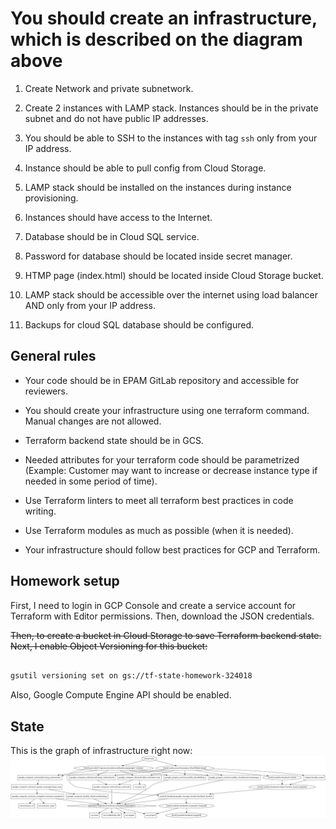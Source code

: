 # You should create an infrastructure, which is described on the diagram above

1. Create Network and private subnetwork.

2. Create 2 instances with LAMP stack. Instances should be in the private subnet and do not have public IP addresses.

3. You should be able to SSH to the instances with tag `ssh` only from your IP address.

4. Instance should be able to pull config from Cloud Storage.

5. LAMP stack should be installed on the instances during instance provisioning.

6. Instances should have access to the Internet.

7. Database should be in Cloud SQL service.

8. Password for database should be located inside secret manager.

9. HTMP page (index.html) should be located inside Cloud Storage bucket.

10. LAMP stack should be accessible over the internet using load balancer AND only from your IP address.

11. Backups for cloud SQL database should be configured.

## General rules

* Your code should be in EPAM GitLab repository and accessible for reviewers.

* You should create your infrastructure using one terraform command. Manual changes are not allowed.

* Terraform backend state should be in GCS.

* Needed attributes for your terraform code should be parametrized (Example: Customer may want to increase or decrease instance type if needed in some period of time).

* Use Terraform linters to meet all terraform best practices in code writing.

* Use Terraform modules as much as possible (when it is needed).

* Your infrastructure should follow best practices for GCP and Terraform.

## Homework setup

First, I need to login in GCP Console and create a service account for Terraform with Editor permissions. Then, download the JSON credentials.

~~Then, to create a bucket in Cloud Storage to save Terraform backend state. Next, I enable Object Versioning for this bucket:~~

```bash

gsutil versioning set on gs://tf-state-homework-324018

```

Also, Google Compute Engine API should be enabled.


## State

This is the graph of infrastructure right now:
![graph1](images/graph2.png)

